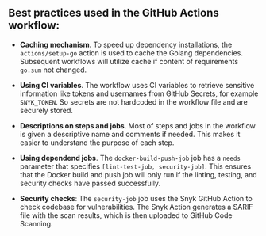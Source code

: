 ## Best practices used in the GitHub Actions workflow:

- **Caching mechanism**.
To speed up dependency installations, the `actions/setup-go` action is used to cache the Golang dependencies. Subsequent workflows will utilize cache if content of requirements `go.sum` not changed.

- **Using CI variables**.
The workflow uses CI variables to retrieve sensitive information like tokens and usernames from GitHub Secrets, for example `SNYK_TOKEN`. So secrets are not hardcoded in the workflow file and are securely stored.

- **Descriptions on steps and jobs**.
Most of steps and jobs in the workflow is given a descriptive name and comments if needed. This makes it easier to understand the purpose of each step.

- **Using dependend jobs**.
The `docker-build-push-job` job has a `needs` parameter that specifies `[lint-test-job, security-job]`. This ensures that the Docker build and push job will only run if the linting, testing, and security checks have passed successfully.

- **Security checks**:
The `security-job` job uses the Snyk GitHub Action to check codebase for vulnerabilities. The Snyk Action generates a SARIF file with the scan results, which is then uploaded to GitHub Code Scanning.
